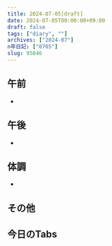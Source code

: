 ```yaml
---
title: 2024-07-05[draft]
date: 2024-07-05T00:00:00+09:00
draft: false
tags: ["diary", ""]
archives: ["2024-07"]
n年日記: ["0705"]
slug: 95846
---
```

## 午前
- 
## 午後
- 
## 体調
- 
## その他
## 今日のTabs